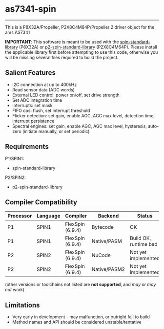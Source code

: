 # as7341-spin 
-------------

This is a P8X32A/Propeller, P2X8C4M64P/Propeller 2 driver object for the ams AS7341

**IMPORTANT**: This software is meant to be used with the [spin-standard-library](https://github.com/avsa242/spin-standard-library) (P8X32A) or [p2-spin-standard-library](https://github.com/avsa242/p2-spin-standard-library) (P2X8C4M64P). Please install the applicable library first before attempting to use this code, otherwise you will be missing several files required to build the project.


## Salient Features

* I2C connection at up to 400kHz
* Read sensor data (ADC words)
* External LED control: power on/off, set drive strength
* Set ADC integration time
* Interrupts: set mask
* FIFO ops: flush, set interrupt threshold
* Flicker detection: set gain, enable AGC, AGC max level, detection time, interrupt persistence
* Spectral engines: set gain, enable AGC, AGC max level, hysteresis, auto-zero (initiate manually, or set periodic)


## Requirements

P1/SPIN1:
* spin-standard-library

P2/SPIN2:
* p2-spin-standard-library


## Compiler Compatibility

| Processor | Language | Compiler               | Backend      | Status                |
|-----------|----------|------------------------|--------------|-----------------------|
| P1        | SPIN1    | FlexSpin (6.9.4)       | Bytecode     | OK                    |
| P1        | SPIN1    | FlexSpin (6.9.4)       | Native/PASM  | Build OK, runtime bad |
| P2        | SPIN2    | FlexSpin (6.9.4)       | NuCode       | Not yet implemented   |
| P2        | SPIN2    | FlexSpin (6.9.4)       | Native/PASM2 | Not yet implemented   |

(other versions or toolchains not listed are __not supported__, and _may or may not_ work)


## Limitations

* Very early in development - may malfunction, or outright fail to build
* Method names and API should be considered unstable/tentative


